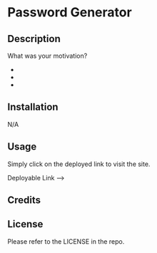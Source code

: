 # Password Generator


## Description
What was your motivation?


-
- 
- 


## Installation

N/A
## Usage

Simply click on the deployed link to visit the site.

Deployable Link --> []()

## Credits

[]()
## License

Please refer to the LICENSE in the repo.
